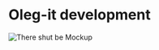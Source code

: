 # Oleg-it development
![There shut be Mockup][Mockup]

[Mockup]: https://psv4.userapi.com/c848016/u102591091/docs/d18/9d6182bb3f71/1.png?extra=00jGs5-G3EWMdM0iUjsJiG2-_4ikviQ0d6cVX1Y8aoexLFX-9v1TwKZh7_zkz7qMi4Q2BtoECq2NFBrDDxHtRZfPS7u8MdyszWmjXcSvX_9JDN9RBm5Do0k1deRH5sI6C0IRyK1qr21c "Mockup"
